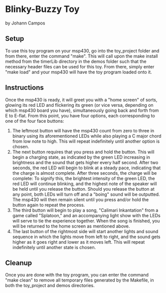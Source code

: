 # Blinky-Buzzy Toy
by Johann Campos

## Setup

To use this toy program on your msp430, go into the toy_project folder and
from there, enter the command "make". This will call upon the make install
method from the timerLib directory in the demos folder such that the necessary
header files can be used for this toy. From there, simply enter "make load"
and your msp430 will have the toy program loaded onto it.

## Instructions

Once the msp430 is ready, it will greet you with a "home screen" of sorts,
glowing its red LED and flickering its green (or vice versa, depending on
which msp430 board you have), simultaneously going back and
forth from E to E-flat. From this point, you have four options, each
corresponding to one of the four face buttons:
1. The leftmost button will have the msp430 count from zero to three
in binary using its aforementioned LEDs while also playing a C major chord
from low note to high. This will repeat indefinitely until another option is
chosen.
2. The next button requires that you press and hold the button. This will
begin a charging state, as indicated by the green LED increasing in brightness
and the sound that gets higher every half second. After two seconds, the red
LED will begin to blink at a steady pace, indicating that the charge is almost
complete. After three seconds, the charge will be complete: To signify this, the brightest
intensity of the green LED, the red LED will continue blinking, and the
highest note of the speaker will be held until you release the button. Should
you release the button at any point, both LEDs will turn off and a "boing"
sound will be outputted. The msp430 will then remain silent until you press
and/or hold the button again to repeat the process.
3. The third button will begin to play a song, "Calimari Inkantation" from a
game called "Splatoon," and an accompanying light show with the LEDs will
serve to tie the experience together. When the song is finished, you will be
returned to the home screen as mentioned above.
4. The last button of the rightmost side will start another lights and sound
sequence in which the lights move from left to right, and the sound gets
higher as it goes right and lower as it moves left. This will repeat
indefinitely until another state is chosen.

## Cleanup
Once you are done with the toy program, you can enter the command "make clean"
to remove all temporary files generated by the Makefile, in both the
toy_project and demos directories.
